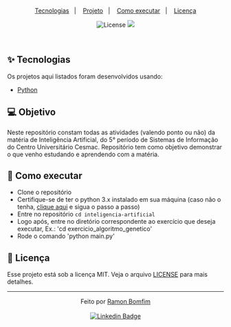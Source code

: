 <p align="center">
  <a href="#-tecnologias">Tecnologias</a>&nbsp;&nbsp;&nbsp;|&nbsp;&nbsp;&nbsp;
  <a href="#-objetivo">Projeto</a>&nbsp;&nbsp;&nbsp;|&nbsp;&nbsp;&nbsp;
  <a href="#-como-executar">Como executar</a>&nbsp;&nbsp;&nbsp;|&nbsp;&nbsp;&nbsp;
  <a href="#-licença">Licença</a>
</p>

<p align="center">
  <img alt="License" src="https://img.shields.io/static/v1?label=license&message=MIT&color=8257E5&labelColor=000000">

 <img src="https://img.shields.io/static/v1?label=IA&message=06&color=8257E5&labelColor=000000" />
</p>

<br />

## ✨ Tecnologias

Os projetos aqui listados foram desenvolvidos usando:

- [Python](https://www.python.org/)

## 💻 Objetivo

Neste repositório constam todas as atividades (valendo ponto ou não) da matéria de Inteligência Artificial, do 5° período de Sistemas de Informação do Centro Universitário Cesmac. Repositório tem como objetivo demonstrar o que venho estudando e aprendendo com a matéria.

## 🚀 Como executar

- Clone o repositório
- Certifique-se de ter o python 3.x instalado em sua máquina (caso não o tenha, [clique aqui](https://www.python.org/downloads/) e sigua o passo a passo)
- Entre no repositório `cd inteligencia-artificial`
- Logo após, entre no diretório correspondente ao exercício que deseja executar, Ex.: 'cd exercicio_algoritmo_genetico'
- Rode o comando 'python main.py'

## 📄 Licença

Esse projeto está sob a licença MIT. Veja o arquivo [LICENSE](LICENSE.md) para mais detalhes.

---

<p align="center">Feito por <a href="https://github.com/RamonBomfim">Ramon Bomfim</a> <br><br>
<a href="https://www.linkedin.com/in/ramon-bomfim-8372a919a/">
  <img alt="Linkedin Badge" src="https://img.shields.io/badge/-Ramon_Bomfim-blue?style=flat-square&logo=Linkedin&logoColor=white">
</a>
</p>

